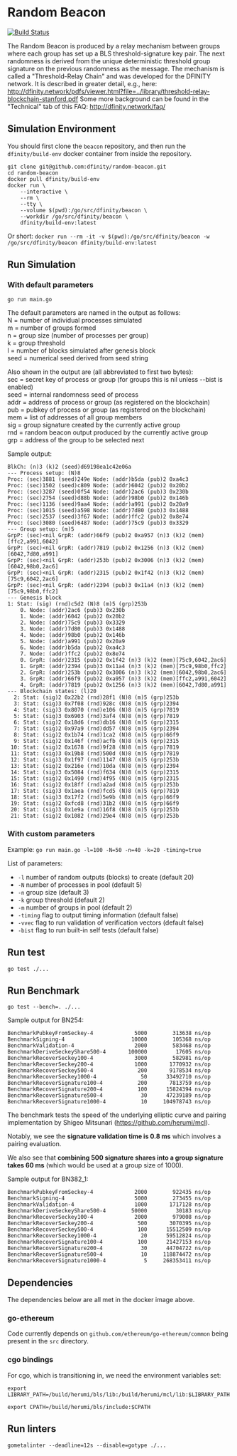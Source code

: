 # Random Beacon
[![Build Status](https://dfinity.build/job/beacon/badge/icon)](https://dfinity.build/job/beacon)

The Random Beacon is produced by a relay mechanism between groups where each group has set up a BLS threshold-signature key pair. The next randomness is derived from the unique deterministic threshold group signature on the previous randomness as the message. The mechanism is called a "Threshold-Relay Chain" and was developed for the DFINITY network. It is described in greater detail, e.g., here: http://dfinity.network/pdfs/viewer.html?file=../library/threshold-relay-blockchain-stanford.pdf
Some more background can be found in the "Technical" tab of this FAQ: http://dfinity.network/faq/

## Simulation Environment
You should first clone the `beacon` repository, and then run the `dfinity/build-env` docker container from inside the repository.
```
git clone git@github.com:dfinity/random-beacon.git
cd random-beacon
docker pull dfinity/build-env
docker run \
	--interactive \
	--rm \
	--tty \
	--volume $(pwd):/go/src/dfinity/beacon \
	--workdir /go/src/dfinity/beacon \
	dfinity/build-env:latest
```
Or short: `docker run --rm -it -v $(pwd):/go/src/dfinity/beacon -w /go/src/dfinity/beacon dfinity/build-env:latest`

## Run Simulation
### With default parameters

`go run main.go`

The default parameters are named in the output as follows:  
N = number of individual processes simulated  
m = number of groups formed  
n = group size (number of processes per group)  
k = group threshold  
l = number of blocks simulated after genesis block  
seed = numerical seed derived from seed string  

Also shown in the output are (all abbreviated to first two bytes):  
sec = secret key of process or group (for groups this is nil unless --bist is enabled)  
seed = internal randomness seed of process  
addr = address of process or group (as registered on the blockchain)  
pub = pubkey of process or group (as registered on the blockchain)  
mem = list of addresses of all group members  
sig = group signature created by the currently active group  
rnd = random beacon output produced by the currently active group  
grp = address of the group to be selected next  

Sample output:
```
BlkCh: (n)3 (k)2 (seed)d69198ea1c42e06a
--- Process setup: (N)8
Proc: (sec)3881 (seed)249e Node: (addr)b5da (pub)2 0xa4c3
Proc: (sec)1502 (seed)c809 Node: (addr)6042 (pub)2 0x20b2
Proc: (sec)3287 (seed)0f54 Node: (addr)2ac6 (pub)3 0x230b
Proc: (sec)2754 (seed)d88b Node: (addr)98b0 (pub)2 0x146b
Proc: (sec)1136 (seed)9aa4 Node: (addr)a991 (pub)2 0x20a9
Proc: (sec)1015 (seed)a598 Node: (addr)7d80 (pub)3 0x1488
Proc: (sec)2537 (seed)3f67 Node: (addr)ffc2 (pub)2 0x8e74
Proc: (sec)3080 (seed)6487 Node: (addr)75c9 (pub)3 0x3329
--- Group setup: (m)5
GrpP: (sec)<nil GrpR: (addr)66f9 (pub)2 0xa957 (n)3 (k)2 (mem)[ffc2,a991,6042]
GrpP: (sec)<nil GrpR: (addr)7819 (pub)2 0x1256 (n)3 (k)2 (mem)[6042,7d80,a991]
GrpP: (sec)<nil GrpR: (addr)253b (pub)2 0x3006 (n)3 (k)2 (mem)[6042,98b0,2ac6]
GrpP: (sec)<nil GrpR: (addr)2315 (pub)2 0x1f42 (n)3 (k)2 (mem)[75c9,6042,2ac6]
GrpP: (sec)<nil GrpR: (addr)2394 (pub)3 0x11a4 (n)3 (k)2 (mem)[75c9,98b0,ffc2]
--- Genesis block
1: Stat: (sig) (rnd)c5d2 (N)8 (m)5 (grp)253b
    0. Node: (addr)2ac6 (pub)3 0x230b
    1. Node: (addr)6042 (pub)2 0x20b2
    2. Node: (addr)75c9 (pub)3 0x3329
    3. Node: (addr)7d80 (pub)3 0x1488
    4. Node: (addr)98b0 (pub)2 0x146b
    5. Node: (addr)a991 (pub)2 0x20a9
    6. Node: (addr)b5da (pub)2 0xa4c3
    7. Node: (addr)ffc2 (pub)2 0x8e74
    0. GrpR: (addr)2315 (pub)2 0x1f42 (n)3 (k)2 (mem)[75c9,6042,2ac6]
    1. GrpR: (addr)2394 (pub)3 0x11a4 (n)3 (k)2 (mem)[75c9,98b0,ffc2]
    2. GrpR: (addr)253b (pub)2 0x3006 (n)3 (k)2 (mem)[6042,98b0,2ac6]
    3. GrpR: (addr)66f9 (pub)2 0xa957 (n)3 (k)2 (mem)[ffc2,a991,6042]
    4. GrpR: (addr)7819 (pub)2 0x1256 (n)3 (k)2 (mem)[6042,7d80,a991]
--- Blockchain states: (l)20
  2: Stat: (sig)2 0x22b2 (rnd)28f1 (N)8 (m)5 (grp)253b
  3: Stat: (sig)3 0x7f08 (rnd)928c (N)8 (m)5 (grp)2394
  4: Stat: (sig)3 0x8070 (rnd)e106 (N)8 (m)5 (grp)7819
  5: Stat: (sig)3 0x6903 (rnd)3af4 (N)8 (m)5 (grp)7819
  6: Stat: (sig)2 0x18d6 (rnd)db16 (N)8 (m)5 (grp)2315
  7: Stat: (sig)2 0x97a9 (rnd)dd57 (N)8 (m)5 (grp)2394
  8: Stat: (sig)2 0x1b74 (rnd)1ca2 (N)8 (m)5 (grp)66f9
  9: Stat: (sig)2 0x146f (rnd)acfb (N)8 (m)5 (grp)2315
 10: Stat: (sig)2 0x1678 (rnd)9f28 (N)8 (m)5 (grp)7819
 11: Stat: (sig)3 0x19b8 (rnd)500d (N)8 (m)5 (grp)7819
 12: Stat: (sig)3 0x1f97 (rnd)1147 (N)8 (m)5 (grp)253b
 13: Stat: (sig)2 0x216e (rnd)10da (N)8 (m)5 (grp)2394
 14: Stat: (sig)3 0x5084 (rnd)f634 (N)8 (m)5 (grp)2315
 15: Stat: (sig)2 0x1490 (rnd)4f95 (N)8 (m)5 (grp)2315
 16: Stat: (sig)2 0x18ff (rnd)a2ad (N)8 (m)5 (grp)253b
 17: Stat: (sig)3 0x1aea (rnd)fcd5 (N)8 (m)5 (grp)7819
 18: Stat: (sig)3 0x17f2 (rnd)5e9b (N)8 (m)5 (grp)66f9
 19: Stat: (sig)2 0xfcd8 (rnd)31b2 (N)8 (m)5 (grp)66f9
 20: Stat: (sig)3 0x1e9a (rnd)16f8 (N)8 (m)5 (grp)253b
 21: Stat: (sig)2 0x1082 (rnd)29e4 (N)8 (m)5 (grp)253b
 ```

### With custom parameters
Example:
`go run main.go -l=100 -N=50 -n=40 -k=20 -timing=true`

List of parameters:

* `-l` number of random outputs (blocks) to create (default 20)
* `-N` number of processes in pool (default 5)
* `-n` group size (default 3)
* `-k` group threshold (default 2)
* `-m` number of groups in pool (default 2)
* `-timing` flag to output timing information (default false)
* `-vvec` flag to run validation of verification vectors (default false)
* `-bist` flag to run built-in self tests (default false)

## Run test

`go test ./...`
 
## Run Benchmark

`go test --bench=. ./...`

Sample output for BN254:
```
BenchmarkPubkeyFromSeckey-4       	    5000	    313638 ns/op
BenchmarkSigning-4                	   10000	    105368 ns/op
BenchmarkValidation-4             	    2000	    583468 ns/op
BenchmarkDeriveSeckeyShare500-4   	  100000	     17605 ns/op
BenchmarkRecoverSeckey100-4       	    3000	    582981 ns/op
BenchmarkRecoverSeckey200-4       	    1000	   1770932 ns/op
BenchmarkRecoverSeckey500-4       	     200	   9178534 ns/op
BenchmarkRecoverSeckey1000-4      	      50	  33492710 ns/op
BenchmarkRecoverSignature100-4    	     200	   7813759 ns/op
BenchmarkRecoverSignature200-4    	     100	  15824394 ns/op
BenchmarkRecoverSignature500-4    	      30	  47239189 ns/op
BenchmarkRecoverSignature1000-4   	      10	 104978743 ns/op
```

The benchmark tests the speed of the underlying elliptic curve and pairing implementation by Shigeo Mitsunari (https://github.com/herumi/mcl).

Notably, we see the __signature validation time is 0.8 ms__ which involves a pairing evaluation.

We also see that __combining 500 signature shares into a group signature takes 60 ms__ (which would be used at a group size of 1000).


Sample output for BN382_1:
```
BenchmarkPubkeyFromSeckey-4       	    2000	    922435 ns/op
BenchmarkSigning-4                	    5000	    273455 ns/op
BenchmarkValidation-4             	    1000	   1717128 ns/op
BenchmarkDeriveSeckeyShare500-4   	   50000	     30183 ns/op
BenchmarkRecoverSeckey100-4       	    2000	    979008 ns/op
BenchmarkRecoverSeckey200-4       	     500	   3070395 ns/op
BenchmarkRecoverSeckey500-4       	     100	  15512509 ns/op
BenchmarkRecoverSeckey1000-4      	      20	  59512824 ns/op
BenchmarkRecoverSignature100-4    	     100	  21427153 ns/op
BenchmarkRecoverSignature200-4    	      30	  44704722 ns/op
BenchmarkRecoverSignature500-4    	      10	 118874472 ns/op
BenchmarkRecoverSignature1000-4   	       5	 268353411 ns/op
```

## Dependencies

The dependencies below are all met in the docker image above.

### go-ethereum

Code currently depends on `github.com/ethereum/go-ethereum/common` being present in the `src` directory.

### cgo bindings

For cgo, which is transitioning in, we need the environment variables set:

`export LIBRARY_PATH=/build/herumi/bls/lib:/build/herumi/mcl/lib:$LIBRARY_PATH`

`export CPATH=/build/herumi/bls/include:$CPATH`

## Run linters

`gometalinter --deadline=12s --disable=gotype ./...`
